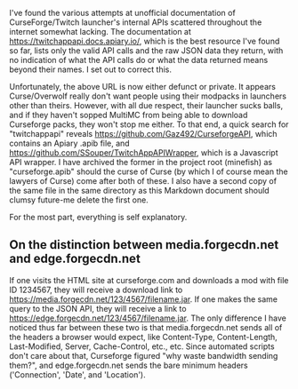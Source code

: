 I've found the various attempts at unofficial documentation of CurseForge/Twitch launcher's internal APIs scattered
 throughout the internet somewhat lacking.  The documentation at https://twitchappapi.docs.apiary.io/, which is the
  best resource I've found so far, lists only the valid API calls and the raw JSON data they return, with no
   indication of what the API calls do or what the data returned means beyond their names.  I set out to correct this.

Unfortunately, the above URL is now either defunct or private.  It appears Curse/Overwolf really don't want people
using their modpacks in launchers other than theirs.  However, with all due respect, their launcher sucks balls, and if
they haven't sopped MultiMC from being able to download Curseforge packs, they won't stop me either.  To that end, a
quick search for "twitchappapi" reveals https://github.com/Gaz492/CurseforgeAPI, which contains an Apiary .apib file,
and https://github.com/SSouper/TwitchAppAPIWrapper, which is a Javascript API wrapper.  I have archived the former in
the project root (minefish) as "curseforge.apib" should the curse of Curse (by which I of course mean the lawyers of
Curse) come after both of these.  I also have a second copy of the same file in the same directory as this Markdown
document should clumsy future-me delete the first one.

For the most part, everything is self explanatory.





On the distinction between media.forgecdn.net and edge.forgecdn.net
-

If one visits the HTML site at curseforge.com and downloads a mod with file ID 1234567, they will receive a download
 link to https://media.forgecdn.net/123/4567/filename.jar.  If one makes the same query to the JSON API, they will
  receive a link to https://edge.forgecdn.net/123/4567/filename.jar.  The only difference I have noticed thus far
   between these two is that media.forgecdn.net sends all of the headers a browser would expect, like Content-Type,
   Content-Length, Last-Modified, Server, Cache-Control, etc., etc.  Since automated scripts don't care about that,
   Curseforge figured "why waste bandwidth sending them?", and edge.forgecdn.net sends the bare minimum headers
    ('Connection', 'Date', and 'Location').